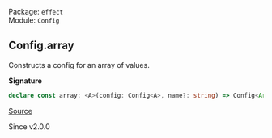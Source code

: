 Package: `effect`<br />
Module: `Config`<br />

## Config.array

Constructs a config for an array of values.

**Signature**

```ts
declare const array: <A>(config: Config<A>, name?: string) => Config<Array<A>>
```

[Source](https://github.com/Effect-TS/effect/tree/main/packages/effect/src/Config.ts#L121)

Since v2.0.0